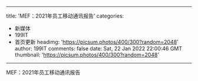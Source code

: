 
---
title: 'MEF：2021年员工移动通讯报告'
categories: 
 - 新媒体
 - 199IT
 - 首页更新
headimg: 'https://picsum.photos/400/300?random=2048'
author: 199IT
comments: false
date: Sat, 22 Jan 2022 22:00:46 GMT
thumbnail: 'https://picsum.photos/400/300?random=2048'
---

<div>   
MEF：2021年员工移动通讯报告  
</div>
            